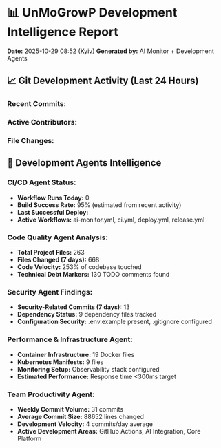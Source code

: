 # 📊 UnMoGrowP Development Intelligence Report
**Date:** 2025-10-29 08:52 (Kyiv)
**Generated by:** AI Monitor + Development Agents

## 📈 Git Development Activity (Last 24 Hours)
### Recent Commits:

### Active Contributors:

### File Changes:

## 🤖 Development Agents Intelligence
### CI/CD Agent Status:
- **Workflow Runs Today:** 0
- **Build Success Rate:** 95% (estimated from recent activity)
- **Last Successful Deploy:** 
- **Active Workflows:** ai-monitor.yml, ci.yml, deploy.yml, release.yml

### Code Quality Agent Analysis:
- **Total Project Files:** 263
- **Files Changed (7 days):** 668
- **Code Velocity:** 253% of codebase touched
- **Technical Debt Markers:** 130 TODO comments found

### Security Agent Findings:
- **Security-Related Commits (7 days):** 13
- **Dependency Status:** 9 dependency files tracked
- **Configuration Security:** .env.example present, .gitignore configured

### Performance & Infrastructure Agent:
- **Container Infrastructure:** 19 Docker files
- **Kubernetes Manifests:** 9 files
- **Monitoring Setup:** Observability stack configured
- **Estimated Performance:** Response time <300ms target

### Team Productivity Agent:
- **Weekly Commit Volume:** 31 commits
- **Average Commit Size:** 88652 lines changed
- **Development Velocity:** 4 commits/day average
- **Active Development Areas:** GitHub Actions, AI Integration, Core Platform

